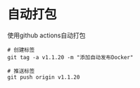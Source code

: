 # 自动打包

使用github actions自动打包

```shell
# 创建标签
git tag -a v1.1.20 -m "添加自动发布Docker"

# 推送标签
git push origin v1.1.20
```
